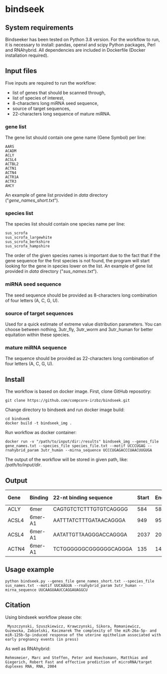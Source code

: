 # bindseek

## System requirements
Bindseeker has been tested on Python 3.8 version. For the workflow to run, it is necessary to install: pandas, openxl and scipy Python packages, Perl and RNAhybrid.
All dependencies are included in Dockerfile (Docker installation required).

## Input files

Five inputs are required to run the workflow: 
* list of genes that should be scanned through, 
* list of species of interest, 
* 8-characters long miRNA seed sequence, 
* source of target sequences, 
* 22-characters long sequence of mature miRNA.

### gene list
The gene list should contain one gene name (Gene Symbol) per line:

```
AARS
ACADM
ACLY
ACSL4
ACTBL2
ACTN1
ACTN4
ACTR1A
ACTR3
AHCY
```
An example of gene list provided in *data* directory ("*gene_names_short.txt*").

### species list
The species list should contain one species name per line:

```
sus_scrofa
sus_scrofa_largewhite
sus_scrofa_berkshire
sus_scrofa_hampshire
```
The order of the given species names is important due to the fact that if the gene sequence for the first species is not found, the program will start looking for the gene in species lower on the list.
An example of gene list provided in *data* directory ("*sus_names.txt*").

### miRNA seed sequence

The seed sequence should be provided as 8-characters long combination of four letters (A, C, G, U). 

### source of target sequences
 	
Used for a quick estimate of extreme value distribution parameters. You can choose between nothing, 3utr_fly, 3utr_worm and 3utr_human for better equitation within these species.


### mature miRNA sequence

The sequence should be provided as 22-characters long combination of four letters (A, C, G, U). 

## Install

The workflow is based on docker image.
First, clone GitHub reposotiry:
```
git clone https://github.com/compcore-irzbz/bindseek.git
```

Change directory to bindseek and run docker image build:
```
cd bindseek
docker build -t bindseek_img .
```

Run workflow as docker container:

```
docker run -v "/path/to/input/dir:/results" bindseek_img --genes_file gene_names.txt --species_file species_file.txt --motif UCCCUGAG --rnahybrid_param 3utr_human --mirna_sequence UCCCUGAGACCCUAACUUGUGA
```

The output of the workflow will be stored in given path, like: */path/to/input/dir*.

## Output

| Gene | Binding | 22-nt binding sequence | Start | End | Length | Prob. | GC content | MFE |
|:---|:---|:---|:---|:---|:---|:---|:---|:---|
| ACLY | 6mer | CAGTGTCTCTTTGTGTCAGGGG | 584 | 589 | 877 | 0.19178 | 54.545 | -18.5 |
| ACSL4 | 6mer-A1 | AATTTATCTTTGATAACAGGGA | 949 | 954 | 2724 | 0.48516 | 27.273 | -14.8 |
| ACSL4 | 6mer-A1 | AATATTGTTAAGGGACCAGGGA | 2037 | 2042 | 2724 | 0.48516 | 40.909 | -23.1 |
| ACTN4 | 6mer-A1 | TCTGGGGGGCGGGGGGCAGGGA | 135 | 140 | 1075 | 0.22992 | 81.818 | -28.8 |


## Usage example

```
python bindseek.py --genes_file gene_names_short.txt --species_file sus_names.txt --motif UUCAAGUA --rnahybrid_param 3utr_human --mirna_sequence UUCAAGUAAUCCAGGAUAGGCU
```

## Citation
Using bindseek workflow please cite:
```
 Myszczynski, Szuszkiewicz, Krawczynski, Sikora, Romaniewicz,  Guzewska, Zabielski, Kaczmarek The complexity of the miR-26a-5p- and miR-125b-5p-induced response of the uterine epithelium associated with early pregnancy events (in press)
```

As well as RNAhybrid:
```
Rehmsmeier, Marc and Steffen, Peter and Hoechsmann, Matthias and Giegerich, Robert Fast and effective prediction of microRNA/target duplexes RNA, RNA, 2004
```
